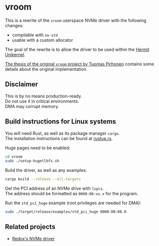 # vroom

This is a rewrite of the `vroom` userspace NVMe driver with the following changes:

- compilable with `no-std`
- usable with a custom allocator

The goal of the rewrite is to allow the driver to be used within the
[Hermit Unikernel](https://github.com/hermit-os/kernel).

[The thesis of the original `vroom` project by Tuomas Pirhonen](https://db.in.tum.de/people/sites/ellmann/theses/finished/24/pirhonen_writing_an_nvme_driver_in_rust.pdf)
contains some details about the original implementation.


## Disclaimer

This is by no means production-ready.  
Do not use it in critical environments.  
DMA may corrupt memory.


## Build instructions for Linux systems

You will need Rust, as well as its package manager `cargo`.  
The installation instructions can be found at [rustup.rs](https://rustup.rs/).

Huge pages need to be enabled:
```sh
cd vroom
sudo ./setup-hugetlbfs.sh
```

Build the driver, as well as any examples:
```sh
cargo build --release --all-targets
```

Get the PCI address of an NVMe drive with `lspci`.  
The address should be formatted as `0000:00:xx.x` for the program.

Run the `std_pci_huge` example (root privileges are needed for DMA):
```sh
sudo ./target/release/examples/std_pci_huge 0000:00:08.0
```


## Related projects

- [Redox's NVMe driver](https://gitlab.redox-os.org/redox-os/drivers/-/tree/master/storage/nvmed)
